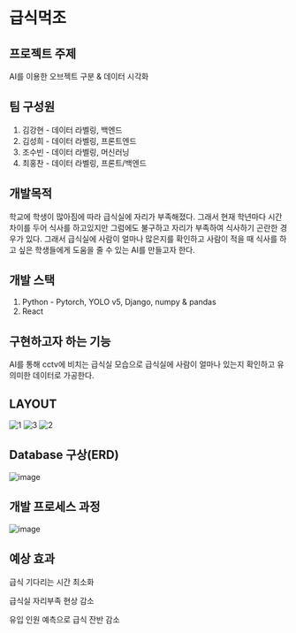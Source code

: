 # 급식먹조

## 프로젝트 주제

AI를 이용한 오브젝트 구분 & 데이터 시각화 

## 팀 구성원

1. 김강현 - 데이터 라벨링, 백엔드
2. 김성희 - 데이터 라벨링, 프론트엔드
3. 조수빈 - 데이터 라벨링, 머신러닝
4. 최홍찬 - 데이터 라벨링, 프론트/백엔드

## 개발목적

학교에 학생이 많아짐에 따라 급식실에 자리가 부족해졌다. 그래서 현재 학년마다 시간 차이를 두어 식사를 하고있지만 그럼에도 불구하고 자리가 부족하여 식사하기 곤란한 경우가 있다. 그래서 급식실에 사람이 얼마나 많은지를 확인하고 사람이 적을 때 식사를 하고 싶은 학생들에게 도움을 줄 수 있는 AI를 만들고자 한다.

## 개발 스택

1. Python - Pytorch, YOLO v5, Django, numpy & pandas
2. React

## 구현하고자 하는 기능

AI를 통해 cctv에 비치는 급식실 모습으로 급식실에 사람이 얼마나 있는지 확인하고 유의미한 데이터로 가공한다.

## LAYOUT

![1](https://user-images.githubusercontent.com/82490973/190173323-0c7a3f7f-d1dc-48fd-94aa-8861673606f7.png)
![3](https://user-images.githubusercontent.com/82490973/190173312-e6d701ab-1c49-496d-b51d-d27269021227.png)
![2](https://user-images.githubusercontent.com/82490973/190173361-f09f7b25-47b4-4051-b413-29d6c3d5b8f0.png)


## Database 구상(ERD)

![image](https://user-images.githubusercontent.com/82490973/190172685-3e18667a-8da7-4e9f-aaee-09463d86ff46.png)

## 개발 프로세스 과정

![image](https://user-images.githubusercontent.com/79764169/190343478-15d565f6-5f9b-4ad4-8174-a7bbe06ada79.png)

## 예상 효과

급식 기다리는 시간 최소화

급식실 자리부족 현상 감소

유입 인원 예측으로 급식 잔반 감소
